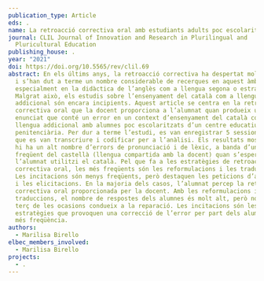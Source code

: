 ```yaml
---
publication_type: Article
eds: .
name: La retroacció correctiva oral amb estudiants adults poc escolaritzats
journal: CLIL Journal of Innovation and Research in Plurilingual and
  Pluricultural Education
publishing_house: .
year: "2021"
doi: https://doi.org/10.5565/rev/clil.69
abstract: En els últims anys, la retroacció correctiva ha despertat molt interès
  i s’han dut a terme un nombre considerable de recerques en aquest àmbit,
  especialment en la didàctica de l’anglès com a llengua segona o estrangera.
  Malgrat això, els estudis sobre l’ensenyament del català com a llengua
  addicional són encara incipients. Aquest article se centra en la retroacció
  correctiva oral que la docent proporciona a l’alumnat quan produeix un
  enunciat que conté un error en un context d’ensenyament del català com a
  llengua addicional amb alumnes poc escolaritzats d’un centre educatiu en seu
  penitenciària. Per dur a terme l’estudi, es van enregistrar 5 sessions d’aula,
  que es van transcriure i codificar per a l’anàlisi. Els resultats mostren que
  hi ha un alt nombre d’errors de pronunciació i de lèxic, a banda d’un ús
  freqüent del castellà (llengua compartida amb la docent) quan s’espera que
  l’alumnat utilitzi el català. Pel que fa a les estratègies de retroacció
  correctiva oral, les més freqüents són les reformulacions i les traduccions.
  Les incitacions són menys freqüents, però destaquen les peticions d’aclariment
  i les elicitacions. En la majoria dels casos, l’alumnat percep la retroacció
  correctiva oral proporcionada per la docent. Amb les reformulacions i les
  traduccions, el nombre de respostes dels alumnes és molt alt, però només un
  terç de les ocasions condueix a la reparació. Les incitacions són les
  estratègies que provoquen una correcció de l’error per part dels alumnes amb
  més freqüència.
authors:
  - Marilisa Birello
elbec_members_involved:
  - Marilisa Birello
projects:
  - .
---
```

